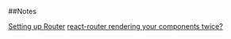 ##Notes

[Setting up Router](https://reactrouter.com/docs/en/v6/getting-started/overview)
[react-router rendering your components twice?](https://andreasheissenberger.medium.com/react-components-render-twice-any-way-to-fix-this-91cf23961625)
